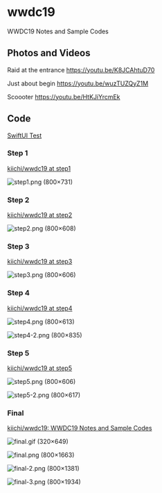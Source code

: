 # wwdc19
WWDC19 Notes and Sample Codes

## Photos and Videos

Raid at the entrance
https://youtu.be/K8JCAhtuD70

Just about begin
https://youtu.be/wuzTUZQyZ1M

Scoooter
https://youtu.be/HtKJiYrcmEk

## Code

[SwiftUI Test](https://github.com/kiichi/wwdc19/tree/master/day2/SwiftUITest)


### Step 1

[kiichi/wwdc19 at step1](https://github.com/kiichi/wwdc19/tree/step1)

![step1.png (800×731)](https://raw.githubusercontent.com/kiichi/wwdc19/master/images/step1.png)

### Step 2

[kiichi/wwdc19 at step2](https://github.com/kiichi/wwdc19/tree/step2)

![step2.png (800×608)](https://raw.githubusercontent.com/kiichi/wwdc19/master/images/step2.png)


### Step 3

[kiichi/wwdc19 at step3](https://github.com/kiichi/wwdc19/tree/step3)

![step3.png (800×606)](https://raw.githubusercontent.com/kiichi/wwdc19/master/images/step3.png)

### Step 4

[kiichi/wwdc19 at step4](https://github.com/kiichi/wwdc19/tree/step4)

![step4.png (800×613)](https://raw.githubusercontent.com/kiichi/wwdc19/master/images/step4.png)

![step4-2.png (800×835)](https://raw.githubusercontent.com/kiichi/wwdc19/master/images/step4-2.png)

### Step 5

[kiichi/wwdc19 at step5](https://github.com/kiichi/wwdc19/tree/step5)

![step5.png (800×606)](https://raw.githubusercontent.com/kiichi/wwdc19/master/images/step5.png)

![step5-2.png (800×617)](https://raw.githubusercontent.com/kiichi/wwdc19/master/images/step5-2.png)

### Final

[kiichi/wwdc19: WWDC19 Notes and Sample Codes](https://github.com/kiichi/wwdc19/tree/master)

![final.gif (320×649)](https://raw.githubusercontent.com/kiichi/wwdc19/master/images/final.gif)

![final.png (800×1663)](https://raw.githubusercontent.com/kiichi/wwdc19/master/images/final.png)

![final-2.png (800×1381)](https://raw.githubusercontent.com/kiichi/wwdc19/master/images/final-2.png)

![final-3.png (800×1934)](https://raw.githubusercontent.com/kiichi/wwdc19/master/images/final-3.png)




